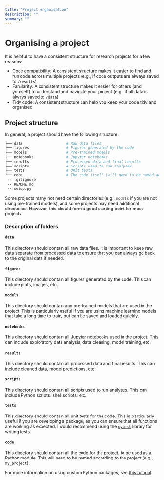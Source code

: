 ```yaml
---
title: "Project organisation"
description: ""
summary: ""
---
```



# Organising a project

It is helpful to have a consistent structure for research projects for a few reasons:

* Code compatibility: A consistent structure makes it easier to find and run code across multiple projects (e.g., if code outputs are always saved to `/results`)
* Familarity: A consistent structure makes it easier for others (and yourself) to understand and navigate your project (e.g., if all data is always saved to `/data`)
* Tidy code: A consistent structure can help you keep your code tidy and organised

## Project structure

In general, a project should have the following structure:

```bash
├── data                    # Raw data files
├── figures                 # Figures generated by the code
├── models                  # Pre-trained models
├── notebooks               # Jupyter notebooks
├── results                 # Processed data and final results
├── scripts                 # Scripts used to run analyses
├── tests                   # Unit tests
└── code                    # The code itself (will need to be named according to the project)
 -- .gitignore
 -- README.md
 -- setup.py
```

Some projects many not need certain directories (e.g., `models` if you are not using pre-trained models), and some projects may need additional directories. However, this should form a good starting point for most projects.

### Description of folders

#### `data`

This directory should contain all raw data files. It is important to keep raw data separate from processed data to ensure that you can always go back to the original data if needed.

#### `figures`

This directory should contain all figures generated by the code. This can include plots, images, etc.

#### `models`

This directory should contain any pre-trained models that are used in the project. This is particularly useful if you are using machine learning models that take a long time to train, but can be saved and loaded quickly.

#### `notebooks`

This directory should contain all Jupyter notebooks used in the project. This can include exploratory data analysis, data cleaning, model training, etc.

#### `results`

This directory should contain all processed data and final results. This can include cleaned data, model predictions, etc.

#### `scripts`

This directory should contain all scripts used to run analyses. This can include Python scripts, shell scripts, etc.

#### `tests`

This directory should contain all unit tests for the code. This is particularly useful if you are developing a package, as you can ensure that all functions are working as expected. I would recommend using the [`pytest`](https://docs.pytest.org/en/stable/) library for writing tests.

#### `code`

This directory should contain all the code for the project, to be used as a Python module. This will need to be named according to the project (e.g., `my_project`).

For more information on using custom Python packages, see [this tutorial](https://goodresearch.dev/setup#install-a-project-package)
